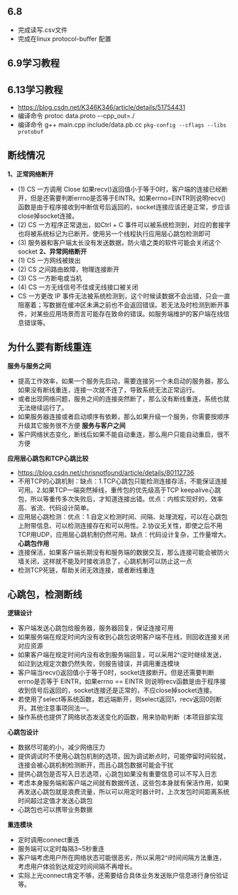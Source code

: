 ## 6.8
* 完成读写.csv文件
* 完成在linux protocol-buffer 配置
## 6.9学习教程

## 6.13学习教程
* https://blog.csdn.net/K346K346/article/details/51754431
* 编译命令  protoc data.proto --cpp_out=./
* 编译命令  g++ main.cpp include/data.pb.cc `pkg-config --cflags --libs protobuf`

## 断线情况
**1、正常网络断开**
* (1) CS 一方调用 Close 如果recv()返回值小于等于0时，客户端的连接已经断开，但是还需要判断errno是否等于EINTR。如果errno=EINTR则说明recv()函数是由于程序接收到中断信号后返回的，socket连接应该还是正常，步应该close掉socket连接。
* (2) CS 一方程序正常退出，如Ctrl + C 事件可以被系统检测到，对应的套接字也将被系统标记为已断开。使用另一个线程执行应用层心跳包检测即可
* (3) 服务器和客户端太长没有发送数据，防火墙之类的软件可能会关闭这个socket 
**2、异常网络断开**
* (1) CS 一方网线被拨出 
* (2) CS 之间路由故障，物理连接断开
* (3) CS 一方断电或当机
* (4) CS 一方无线信号不佳或无线接口被关闭
* CS 一方更改 IP 事件无法被系统检测到，这个时候读数据不会出错，只会一直阻塞着；写数据在缓冲区未满之前也不会返回错误。若无法及时检测到断开事件，对某些应用场景而言可能存在致命的错误。如服务端维护的客户端在线信息错误等。

## 为什么要有断线重连
**服务与服务之间**
* 提高工作效率，如果一个服务先启动，需要连接另一个未启动的服务器，那么如果没有断线重连，连接一次就不连了，导致系统无法正常运行。
* 或者出现网络问题，服务之间的连接突然断了，那么没有断线重连，系统也就无法继续运行了。
* 如果服务器连接或者启动顺序有依赖，那么如果升级一个服务，你需要按顺序升级其它服务很不方便
**服务与客户之间**
* 客户网络状态变化，断线后如果不能自动重连，那么用户只能自动重启，很不方便

**应用层心跳包和TCP心跳比较**
* https://blog.csdn.net/chrisnotfound/article/details/80112736
* 不用TCP的心跳机制：缺点：1.TCP心跳包只能检测连接存活，不能保证连接可用。2.如果TCP一端突然掉线，重传包的优先级高于TCP keepalive心跳包，所以等重传多次失败后，才知道连接出错。优点：内核实现好的，效率高、省流、代码设计简单。
* 应用层心跳检测：优点：1.自定义检测时间、间隔、处理流程，可以在心跳包上附带信息、可以检测连接存在和可以用性。2.协议无关性，即使之后不用TCP用UDP，应用层心跳机制仍然可用。缺点：代码设计复杂，工作量增大。
**心跳包作用**
* 连接保活，如果客户端长期没有和服务端的数据交互，那么连接可能会被防火墙关闭，这样就不能及时接收消息了，心跳机制可以防止这一点
* 检测TCP死链，帮助关闭无效连接，或者断线重连


## 心跳包，检测断线
**逻辑设计**
* 客户端发送心跳包给服务器，服务器回复，保证连接可用
* 如果服务端在规定时间内没有收到心跳包说明客户端不在线，则回收连接关闭对应资源
* 如果客户端在规定时间内没有收到服务端回复，可以采用2^i定时继续发送，如过到达规定次数仍然失败，则报告错误，并调用重连模块
* 客户端当recv()返回值小于等于0时，socket连接断开。但是还需要判断 errno是否等于 EINTR，如果errno == EINTR 则说明recv函数是由于程序接收到信号后返回的，socket连接还是正常的，不应close掉socket连接。
* 若使用了select等系统函数，若远端断开，则select返回1，recv返回0则断开。其他注意事项同法一。
* 操作系统也提供了网络状态发送变化的函数，用来协助判断（本项目部实现

**心跳包设计**
* 数据尽可能的小，减少网络压力
* 提供调试时不使用心跳包机制的选项，因为调试断点时，可能停留时间较就，连接会被心跳机制检测断开，而且心跳包数据可能会干扰
* 提供心跳包是否写入日志选项，心跳包如果没有重要信息可以不写入日志
* 考虑本身服务端和客户端之间就有数据传送，这些包本身就有保活作用，如果再发送心跳包就是浪费流量，所以可以用定时器计时，上次发包时间距离系统时间超过定值才发送心跳包
* 心跳包也可以携带业务数据


**重连模块**
* 定时调用connect重连
* 服务端可以定时每隔3~5秒重连
* 客户端考虑用户所在网络状态可能很恶劣，所以采用2^i时间间隔方法重连，考虑用户体验到达规定时间间隔不再增长。
* 实际上光connect肯定不够，还需要结合具体业务发送账户信息进行身份验证等。
